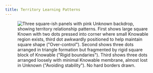 ```yaml
---
title: Territory Learning Patterns
---
```


<figure><img src="../assets/Screenshot 2024-11-26 at 12.26.15 PM.png" alt="Three square-ish panels with pink Unknown backdrop, showing territory relationship patterns. First shows large square Known with two dots pressed into corner where small Knowable region exists, third dot awkwardly positioned to help maintain square shape (&#x22;Over-control&#x22;). Second shows three dots arranged in triangle formation but fragmented by rigid square block of Knowable (&#x22;Rigid boundaries&#x22;). Third shows three dots arranged loosely with minimal Knowable membrane, almost lost in Unknown (&#x22;Avoiding stability&#x22;). No hard borders drawn."><figcaption></figcaption></figure>
